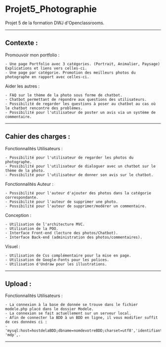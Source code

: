 # Projet5_Photographie

Projet 5 de la formation DWJ d'Openclassrooms.

----------------------------------------------
Contexte :
----------------------------------------------

Promouvoir mon portfolio :

    - Une page Portfolio avec 3 catégories. (Portrait, Animalier, Paysage) Explications et liens vers celles-ci.
    - Une page par catégorie. Promotion des meilleurs photos du photographe en rapport avec celles-ci.

Aider les autres :

    - FAQ sur le thème de la photo sous forme de chatbot.
    - Chatbot permettant de répondre aux questions des utilisateurs.
    - Possibilité de regarder les questions à poser au chatbot au cas où le chatbot rencontre des problèmes.
    - Possibilité pour l'utilisateur de poster un avis via un système de commentaire.

----------------------------------------------
Cahier des charges :
----------------------------------------------

Fonctionnalités Utilisateurs :

    - Possibilité pour l'utilisateur de regarder les photos du photographe.
    - Possibilité pour l'utilisateur de dialoguer avec un chatbot sur le thème de la photo.       
    - Possibilité pour l'utilisateur de donner son avis sur le chatbot.   

Fonctionnalités Auteur :

    - Possibilité pour l'auteur d'ajouter des photos dans la catégorie correspondante.
    - Possibilité pour l'auteur de supprimer une photo.
    - Possibilité pour l'auteur de supprimer/modérer un commentaire.

Conception :

    - Utilisation de l'architecture MVC.
    - Utilisation de la POO.
    - Interface Front-end (lecture des photos/Chatbot).
    - Interface Back-end (administration des photos/commentaires).   

Visuel :

    - Utilisation de Css complémentaire pour la mise en page.
    - Utilisation de Google-Fonts pour les polices.
    - Utilisation d'Undraw pour les illustrations. 
----------------------------------------------
Upload :
----------------------------------------------

Fonctionnalités Utilisateurs :

    - La connexion à la base de donnée se trouve dans le fichier modele.php placé dans le dossier Modele.
    - La connexion se fait actuellement sur un serveur local.      
    - Afin de connecter la BDD à un BDD en ligne, il vous modifier suffit de ces données ci : 
    - 'mysql:host=hostdelaBDD;dbname=nomdevotreBDD;charset=utf8','identifiant', 'mdp',.
    

----------------------------------------------
